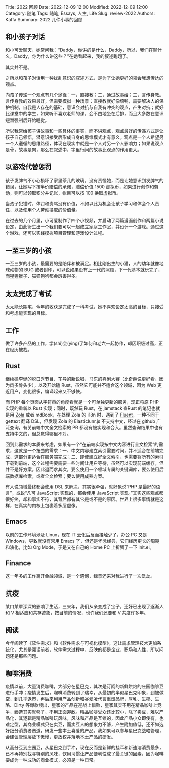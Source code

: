Title: 2022 回顾
Date: 2022-12-09 12:00
Modified: 2022-12-09 12:00
Category: 随笔
Tags: 随笔, Essays, 人生, Life
Slug: review-2022
Authors: Kaffa
Summary: 2022 几件小事的回顾


## 和小孩子对话

和小可爱聊天，她常问我：“Daddy，你讲的是什么，Daddy，所以，我们在聊什么，Daddy，你为什么讲这些？”在她看起来，我的叙述跑题了。

其实并不是。

之所以和孩子对话用一种扰乱意识的叙述方式，是为了让她更好的领会我想传达的观点。

向孩子传递一个观点有几个途径：一，直接教；二，通过故事给；三，言传身教。言传身教的效果最好，但需要模拟一种场景；直接教就好像填鸭，需要解决人的保护机制，自我是人存在的基础，意识会对抗与自我有冲突的观点，产生对抗；就好比课堂中的学生，如果听不喜欢老师的课，会不由地坐在后排，而且大多数在意识短暂强制后开始睡觉。

所以我常给孩子讲故事和一些具体的事实，而不讲观点，观点最好的传递方式是让孩子自己领悟，潜意识接受后形成自身的思维模式才有意义。观点是一个人希望另一个人遵循的思维路径，体现在现实中就是一个人对另一个人影响力；如果说观点是骨，故事是肉，那么在叙述中，字里行间的故事比观点的作用更大。

## 以游戏代替惩罚

孩子发脾气不小心损坏了家里茶几的玻璃，没有责怪她，而是让她意识到发脾气的错误，让她写下按半价赔偿的承诺，赔偿价值 1500 虚拟币，如果进行创作和劳动，则可以领取积分并记账，帐目可以按 100 换取虚拟币。

当孩子犯错时，体罚和责骂没有价值，不如以此为机会让孩子学习和体会个人责任，以及使用个人劳动换取的价值量。

在过去的几个月里，小可爱制作了四个小视频，并启动了两篇漫画创作和两篇小说设定，由此衍生出一个我们要可以一起成立家庭工作室，并设计一个游戏。通过这个游戏，还可以实践模拟项目管理和游戏设计过程。

## 一至三岁的小孩

一至三岁的小孩，最需要的是陪伴和被满足。相比刚出生的小猫，人的幼年就像地球动物的 BUG 或者封印，可以说如果没有上一代的照顾，下一代基本就玩完了，而猩猩猴子、猫猫狗狗都会厉害得多。

## 太太完成了考试

太太能长期宅，今年的收获是完成了一科考试，她不喜欢设定太高的目标，只接受和考虑能实现的目标。

## 工作

做了许多产品的工作，学(shi)会(ying)了如何和老六一起协作，却因职级过高，正在经历被裁。

## Rust

继续磕李诞的脱口秀节目、车导的新说唱、马东的喜剧大赛（比奇葩说更好看，因为肉多骨头少），以及开始磕 Rust，虽然它可能并不适合这个领域，因为 Web 更近用户，变化很多，编译起来又不够快。

而 PHP 每个页面从字符串的角度看就是一个可单独更新的服务，现正将原 PHP 实现的重新以 Rust 实现；同时，既然玩 Rust，在 jamstack 查Rust 的笔记也就是用 [Zola][1] 或者 mdBook，在处理 Zola 的 i18n 时，遇到了 [Fluent][2]，一种不同于 gettext 翻译 DSL，但发现 Zola 的 Elasticlunr.js 不支持中文，经过在 github 广泛查询，有关前端中文全文检索的 PR 都没有被实现和合入。虽然查询结果中也有支持中文的，但总觉得哪里不对。

回到此需求的本质来考虑，如果有一个“在前端实现按中文内容进行全文检索”的需求，这就是一个扭曲的需求：一、中文内容建立索引需要时间，并不适合在前端完成，这部分更适合在服务端完成；二、即使建立好全文索引，也需要将所有的索引下载到前端，这个过程需要需要一些时间让用户等待，虽然可以实现前端缓存，但并不是好方案。因此退而求其次，要么使用一个领域专属的关键词库，要么使用后端数据库检索，或者全文检索；要么使用成熟方案。

有人说领域最终都会使用 DSL 来解决，其实很牵强，就好象说“PHP 是最好的语言”，或说“凡可 JavaScript 实现的，都会使用 JavaScript 实现。”其实这些观点都很好笑，却和事实不符，其背后都有其它是或不是的原因。世界上很多事情就是这样，在真实的内核上包裹着多层虚像。

## Emacs

以前的工作环境涉及 Linux，现在 IT 云化后反而接触少了，办公 PC 又是 Windows，导致就没有常用 Emacs 了，但还是怀念经典，它们经历更长的周期和演化，比如 Org Mode，于是又在自己的 Home PC 上折腾了一下 init.el。

## Finance

这一年多的工作离开金融领域，是一个遗憾，绿景还来对我进行了一次洗劫。

## 抗疫

某口某罩深深的影响了生活，三来年，我们从亲变成了宝子，还好已出现了逐渐人和 V 相适应和共存迹象，按目前的情况，也许我们还要和 V 共度许多年。

## 阅读

今年阅读了《软件需求》和《软件需求与可视化模型》，这让需求管理技术更加系统化，尤其是阅读前者，软件需求过程中，反映的都是企业、职场和人性，所以问题还是那些问题。

## 咖啡消费

疫情以前，大量消费咖啡，大部分在星巴克，其次是订阅的新鲜烘焙的庄园咖啡豆进行手冲；疫情发生后，咖啡消费转到了瑞幸，从最初的半似星巴克印象，到被做空，到几乎退市，再后来利用产品创新和谷爱凌代言重塑品牌，厚乳、生椰、生酪、Dirty 等爆款频出，星家的产品在迎战上惜败，星家其实不用在精品咖啡上竞争，臻选其实就够了，不用正面迎敌。精品咖啡受众还比较小，除了卖豆，难以产品化，其逻辑是精品咖啡玩风味，风味和产品是互锁的，因此产品小众即使有，也难定型，其商业模式只在卖豆，而卖豆人的想象力不够，产生附加值低，还不如选好细分消费者赛道，研发一些本土喜爱的产品。我如果可以参与星巴克战略管理，会建议管理层放下傲慢，更放权并落地本土产品的研发。

从高分豆到庄园豆，从星巴克到手冲，现在反而是新鲜的挂耳和新速溶消费最多，已不再特别找寻特别的风味，饮用习惯让产品便利性成了最关键的因素，因为咖啡要成为一种成功的商业模式，必须是一种日常。



[1]: https://www.getzola.org
[2]: https://projectfluent.org

